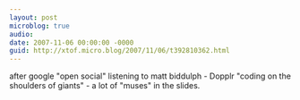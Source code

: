 ```yaml
---
layout: post
microblog: true
audio: 
date: 2007-11-06 00:00:00 -0000
guid: http://xtof.micro.blog/2007/11/06/t392810362.html
---
```

after google "open social" listening to matt biddulph - Dopplr "coding on the shoulders of giants" - a lot of "muses" in the slides.
